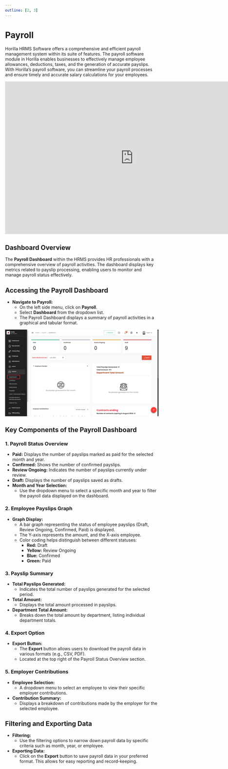 ```yaml
---
outline: [2, 3]
---
```


# Payroll

Horilla HRMS Software offers a comprehensive and efficient payroll management system within its suite of features. The payroll software module in Horilla enables businesses to effectively manage employee allowances, deductions, taxes, and the generation of accurate payslips. With Horilla’s payroll software, you can streamline your payroll processes and ensure timely and accurate salary calculations for your employees.
<div class="responsive-iframe">
    <iframe width="840" height="500" src="https://www.youtube.com/embed/NOI5UGXeAFc" title="How to Manage Payroll in Horilla HRMS Software? | Open Source Payroll Management Software" frameborder="0" allow="accelerometer; autoplay; clipboard-write; encrypted-media; gyroscope; picture-in-picture; web-share" referrerpolicy="strict-origin-when-cross-origin" allowfullscreen></iframe>
</div>

## Dashboard Overview
The **Payroll Dashboard** within the HRMS provides HR professionals with a comprehensive overview of payroll activities. The dashboard displays key metrics related to payslip processing, enabling users to monitor and manage payroll status effectively.

## **Accessing the Payroll Dashboard**

- **Navigate to Payroll:**
  - On the left side menu, click on **Payroll**.
  - Select **Dashboard** from the dropdown list.
  - The Payroll Dashboard displays a summary of payroll activities in a graphical and tabular format.

![alt text](payroll/media/image.png)

## **Key Components of the Payroll Dashboard**

### **1\. Payroll Status Overview**

- **Paid:** Displays the number of payslips marked as paid for the selected month and year.
- **Confirmed:** Shows the number of confirmed payslips.
- **Review Ongoing:** Indicates the number of payslips currently under review.
- **Draft:** Displays the number of payslips saved as drafts.
- **Month and Year Selection:**
  - Use the dropdown menu to select a specific month and year to filter the payroll data displayed on the dashboard.

### **2\. Employee Payslips Graph**

- **Graph Display:**
  - A bar graph representing the status of employee payslips (Draft, Review Ongoing, Confirmed, Paid) is displayed.
  - The Y-axis represents the amount, and the X-axis employee.
  - Color coding helps distinguish between different statuses:
    - **Red:** Draft
    - **Yellow:** Review Ongoing
    - **Blue:** Confirmed
    - **Green:** Paid

### **3\. Payslip Summary**

- **Total Payslips Generated:**
  - Indicates the total number of payslips generated for the selected period.
- **Total Amount:**
  - Displays the total amount processed in payslips.
- **Department Total Amount:**
  - Breaks down the total amount by department, listing individual department totals.

### **4\. Export Option**

- **Export Button:**
  - The **Export** button allows users to download the payroll data in various formats (e.g., CSV, PDF).
  - Located at the top right of the Payroll Status Overview section.

### **5\. Employer Contributions**

- **Employee Selection:**
  - A dropdown menu to select an employee to view their specific employer contributions.
- **Contribution Summary:**
  - Displays a breakdown of contributions made by the employer for the selected employee.

## **Filtering and Exporting Data**

- **Filtering:**
  - Use the filtering options to narrow down payroll data by specific criteria such as month, year, or employee.
- **Exporting Data:**
  - Click on the **Export** button to save payroll data in your preferred format. This allows for easy reporting and record-keeping.
